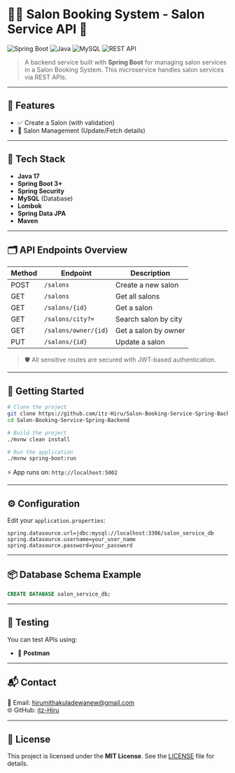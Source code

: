 
# 💇‍♀️ Salon Booking System - Salon Service API 💼

![Spring Boot](https://img.shields.io/badge/Spring_Boot-6DB33F?style=for-the-badge&logo=spring-boot&logoColor=white)
![Java](https://img.shields.io/badge/Java-ED8B00?style=for-the-badge&logo=java&logoColor=white)
![MySQL](https://img.shields.io/badge/MySQL-00758F?style=for-the-badge&logo=mysql&logoColor=white)
![REST API](https://img.shields.io/badge/REST%20API-005571?style=for-the-badge&logo=protocols&logoColor=white)

> A backend service built with **Spring Boot** for managing salon services in a Salon Booking System. This microservice handles salon services via REST APIs.

---

## 🚀 Features

- ✅ Create a Salon (with validation)
- 🧑 Salon Management (Update/Fetch details)

---

## 🧰 Tech Stack

- **Java 17**
- **Spring Boot 3+**
- **Spring Security**
- **MySQL** (Database)
- **Lombok**
- **Spring Data JPA**
- **Maven**

---

## 🗂️ API Endpoints Overview

| Method | Endpoint                     | Description                   |
|--------|------------------------------|-------------------------------|
| POST   | `/salons`                    | Create a new salon            |
| GET    | `/salons`                    | Get all salons                |
| GET    | `/salons/{id}`               | Get a salon                   |
| GET    | `/salons/city?=`             | Search salon by city          |
| GET    | `/salons/owner/{id}`         | Get a salon by owner          |
| PUT    | `/salons/{id}`               | Update a salon                |

> 🛡️ All sensitive routes are secured with JWT-based authentication.

---

## 🏁 Getting Started

```bash
# Clone the project
git clone https://github.com/itz-Hiru/Salon-Booking-Service-Spring-Backend.git
cd Salon-Booking-Service-Spring-Backend

# Build the project
./mvnw clean install

# Run the application
./mvnw spring-boot:run
```

⚡ App runs on: `http://localhost:5002`

---

## ⚙️ Configuration

Edit your `application.properties`:

```properties
spring.datasource.url=jdbc:mysql://localhost:3306/salon_service_db
spring.datasource.username=your_user_name
spring.datasource.password=your_password
```

---

## 📦 Database Schema Example

```sql
CREATE DATABASE salon_service_db;
```

---

## 🧪 Testing

You can test APIs using:
- 🧪 **Postman**

---

## 📬 Contact

📧 Email: hirumithakuladewanew@gmail.com  
🌐 GitHub: [itz-Hiru](https://github.com/itz-Hiru)

---

## 📄 License

This project is licensed under the **MIT License**. See the [LICENSE](./LICENSE) file for details.
